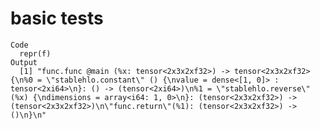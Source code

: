 # basic tests

    Code
      repr(f)
    Output
      [1] "func.func @main (%x: tensor<2x3x2xf32>) -> tensor<2x3x2xf32> {\n%0 = \"stablehlo.constant\" () {\nvalue = dense<[1, 0]> : tensor<2xi64>\n}: () -> (tensor<2xi64>)\n%1 = \"stablehlo.reverse\" (%x) {\ndimensions = array<i64: 1, 0>\n}: (tensor<2x3x2xf32>) -> (tensor<2x3x2xf32>)\n\"func.return\"(%1): (tensor<2x3x2xf32>) -> ()\n}\n"

